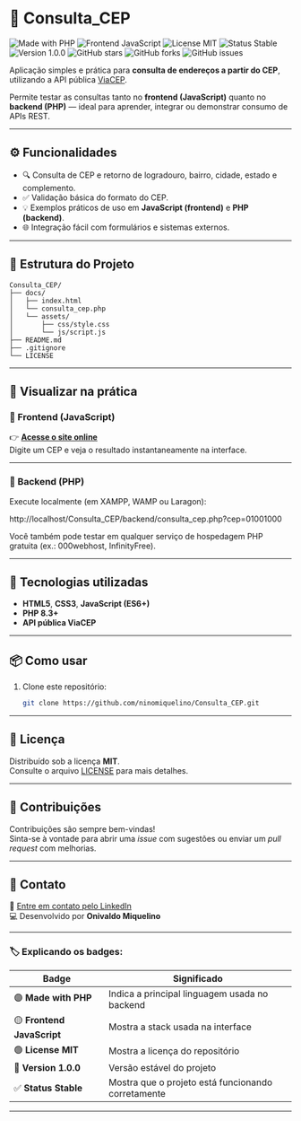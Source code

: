 # 🧭 Consulta_CEP

![Made with PHP](https://img.shields.io/badge/PHP-777BB4?logo=php&logoColor=white)
![Frontend JavaScript](https://img.shields.io/badge/Frontend-JavaScript-F7DF1E?logo=javascript&logoColor=black)
![License MIT](https://img.shields.io/badge/License-MIT-green)
![Status Stable](https://img.shields.io/badge/Status-Stable-success)
![Version 1.0.0](https://img.shields.io/badge/Version-1.0.0-blue)
![GitHub stars](https://img.shields.io/github/stars/NinoMiquelino/Consulta_CEP?style=social)
![GitHub forks](https://img.shields.io/github/forks/NinoMiquelino/Consulta_CEP?style=social)
![GitHub issues](https://img.shields.io/github/issues/NinoMiquelino/Consulta_CEP)

Aplicação simples e prática para **consulta de endereços a partir do CEP**, utilizando a API pública [ViaCEP](https://viacep.com.br/).

Permite testar as consultas tanto no **frontend (JavaScript)** quanto no **backend (PHP)** — ideal para aprender, integrar ou demonstrar consumo de APIs REST.

---

## ⚙️ Funcionalidades
- 🔍 Consulta de CEP e retorno de logradouro, bairro, cidade, estado e complemento.  
- ✅ Validação básica do formato do CEP.  
- 💡 Exemplos práticos de uso em **JavaScript (frontend)** e **PHP (backend)**.  
- 🌐 Integração fácil com formulários e sistemas externos.  

---

## 🧩 Estrutura do Projeto
```
Consulta_CEP/
├── docs/
│   ├── index.html
│   └── consulta_cep.php
│   └── assets/
│       ├── css/style.css
│       └── js/script.js
├── README.md
├── .gitignore
└── LICENSE
```
---

## 🚀 Visualizar na prática

### 🔸 Frontend (JavaScript)
👉 [**Acesse o site online**](https://ninomiquelino.github.io/Consulta_CEP/)  
Digite um CEP e veja o resultado instantaneamente na interface.

---

### 🔹 Backend (PHP)
Execute localmente (em XAMPP, WAMP ou Laragon):

http://localhost/Consulta_CEP/backend/consulta_cep.php?cep=01001000

Você também pode testar em qualquer serviço de hospedagem PHP gratuita (ex.: 000webhost, InfinityFree).

---

## 🧠 Tecnologias utilizadas
- **HTML5**, **CSS3**, **JavaScript (ES6+)**  
- **PHP 8.3+**  
- **API pública ViaCEP**

---

## 📦 Como usar
1. Clone este repositório:
   ```bash
   git clone https://github.com/ninomiquelino/Consulta_CEP.git

---   

## 🧾 Licença
Distribuído sob a licença **MIT**.  
Consulte o arquivo [LICENSE](LICENSE) para mais detalhes.

---

## 🤝 Contribuições
Contribuições são sempre bem-vindas!  
Sinta-se à vontade para abrir uma *issue* com sugestões ou enviar um *pull request* com melhorias.

---

## 💬 Contato
📧 [Entre em contato pelo LinkedIn](https://www.linkedin.com/in/onivaldomiquelino/)  
💻 Desenvolvido por **Onivaldo Miquelino**

---

### 🏷️ Explicando os badges:
| Badge | Significado |
|--------|--------------|
| 🟣 **Made with PHP** | Indica a principal linguagem usada no backend |
| 🟡 **Frontend JavaScript** | Mostra a stack usada na interface |
| 🟢 **License MIT** | Mostra a licença do repositório |
| 💙 **Version 1.0.0** | Versão estável do projeto |
| ✅ **Status Stable** | Mostra que o projeto está funcionando corretamente |

---
